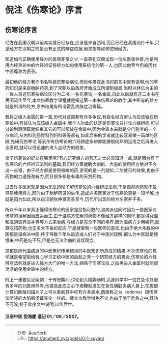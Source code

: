 # 倪注《伤寒论》序言


<!--more-->

## 伤寒论序言

经方在我国汉朝以前其实就已经存在,应该是来自西域,而且已经在我国流传千年,只是经方在汉朝之前是没有正式的辨症依据,用来指导如何使用经方。

知道如何正确使用经方的医师非常之少,一直等到汉朝出现一位名医张仲景,他是利用内经热论中的六经辨证将经方如何使用系统化的第一人,也因此他至今仍被历代中医尊称为医圣。

最初他的经方著作书名叫做伤寒杂病论,而张仲景在此书的前言中就有说明,他的草药知识是来自胎胪药录,到了宋朝以后政府开始成立所谓制版局,当时以林亿为主的一群人将这伤寒杂病论区分为二书,一名伤寒论,一名金匮,自此以后就有这二本书在民间流传至今,本文伤寒教学课程就是指这第一本书伤寒论的教学,其中所有的处方就是所谓的经方,原书结尾有所谓霍乱病脉症治等篇。

我将之编入金匮的第一篇,历代对这篇都有许多争议,有些名经方家认为应该留在伤寒论中,有些认为应该编入金匮中,我个人对此的认定是伤寒论只讨论六经辨症,可以讨论到厥阴篇就结束其它的可以都放在金匮中,因为金匮本来就是分门别类的一个杂病论,从内科到肠胃科到妇科等等都有,如此后来的学者就比较容易做一简单的区隔,先研究伤寒论,等到所有伤寒论的六经辨症条辨都能够很纯熟的运用之后再进入金匮时,就可以很迅速的进入这经方的殿堂。

读了伤寒论的好处在哪里呢?有心研究经方的有志之士必须知道一点,就是因为有了伤寒论的六经辨证法则的基础,我们经方家就敢大剂的、大量的使用经方绝对不会出一点错，由于经方都是使用极峻的药,讲究的是一剂就知,二剂就已的效果,也由于药物的力道强劲有力,而且很多都是有毒的天然药物。

过去许多医家就是因为无法透彻了解伤寒论的六经辨证法则,于是自然而然就不敢轻易使用经方,同时由于胎胪药录的失传,造成许多医家对于伤寒论更是一知半解,也就是因为如此,所以自汉朝张仲景医圣至今,历代所出现的经方名家并不多。

所以千年以来真正懂得伤寒论的医家是屈指可数的,温病派也同时因为一些医家对伤寒的误解因而应运而生,由于温病方使用的药物不像经方那样的剽悍,都是讲究温和滋阴调养进补等等方式来治病,与经方是完全不同的境界,因为温病方少用峻药,就算吃错药物,也无多大不良的反应,于是就受到一般医师的喜欢,也由于绝大多数的中医都是温病派中医,终于导致千年以后造成人们对于中医的误解,都认为中医就是慢慢来,中药是吃不死,但是也无法治病的错误观念。

这都是历代温病派的中医累积传承错误的中医知识所造成的结果,本次伤寒论的教学就是希望能给有心学习正统中医的后起之秀一个研究经方的机会,伤寒论的六经辨症法则就是进入经方大门的唯一方法,娴熟于伤寒论后,之后再进入金匮时就能很灵活的使用金匮中的经方。

附上一重要见证案例：于传授期间,讨论到大陷胸汤时,适逢同学中一位在急诊处服务多年的刘医师存厚,他提及此症之心下痞鞕就发生在急性胰脏炎病人身上,在腹部计算机断层扫描片子上可以看到其中积有许多痰水,西医称之为（edema）跟伤寒论所述的大陷胸汤证完全一样的。使本次教学增色不少,也由于他于危急之中,其功不可没,特于此序文中说明,以传后世。

#### 汉唐中医 倪海厦 谨记 01／06／2007。

---

> 作者: [AcuHerb](https://acuherb.xyz)  
> URL: https://acuherb.xyz/posts/0-1-xuyan/  

